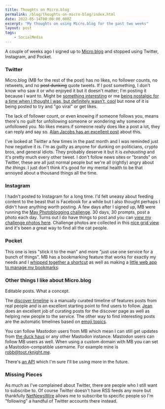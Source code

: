 ```yaml
---
title: Thoughts on Micro.blog
permalink: /blog/thoughts-on-micro-blog/index.html
date: 2022-05-14T00:00:00.000Z
excerpt: "My thoughts on using Micro.blog for the past two weeks"
layout: post
tags:
    - SocialMedia
---
```


A couple of weeks ago I signed up to [Micro.blog](https://micro.blog) and stopped using Twitter, Instagram, and Pocket.

### Twitter

Micro.blog (MB for the rest of the post) has no likes, no follower counts, no retweets, and no <s>post dunking</s> quote tweets. If I post something, I don't know who saw it or who enjoyed it but it doesn't matter; I'm posting it because I want to. Might be [something interesting](https://toot.rknight.me/2022/05/12/stripe-have-opensourced.html) or me [being nostalgic for a time when I thought I was, but definitely wasn't, cool](https://toot.rknight.me/2022/05/13/mcr-released-a.html) but none of it is being posted to try and "go viral" or get likes.

The lack of follower count, or even knowing if someone follows you, means there's no guilt for unfollowing someone or wondering why someone unfollowed you. No likes means if someone really does like a post a lot, they can reply and say so. [Alan Jacobs has an excellent post](https://blog.ayjay.org/a-bit-of-advice/) about this.

I've looked at Twitter a few times in the past month and I was reminded just how negative it is. I'm as guilty as anyone for dunking on politicians, crypto bros, and general idiots. They probably deserve it but it is _exhausting_ and it's pretty much every other tweet. I don't follow news sites or "brands" on Twitter, these are all just normal people but we're all (rightly) angry about _the things_. I just don't think it's good for my mental health to be that annoyed about a thousand things all the time.

### Instagram

I hadn't posted to Instagram for a long time. I'd felt uneasy about feeding content to the beast that is Facebook for a while but I also thought perhaps I didn't have anything _worth_ posting. A few days after I signed up, MB were running the [May Photoblogging challenge](https://micro.welltempered.net/2022/04/30/the-may-photoblogging.html). 30 days, 30 prompts, post a photo each day. Turns out I do have things to post and you can [view my challenge photos here](https://toot.rknight.me/categories/may-2022-photoblogging-challenge/). Challenge photos are collected in this [nice grid view](http://micro.blog/discover/mbmay/grid) and it's been a great way to find all the cat people.

### Pocket

This one is less "stick it to the man" and more "just use one service for a bunch of things". MB has a bookmarking feature that works for exactly my needs and I [whipped together a shortcut](https://rknight.me/save-bookmark-to-micro-blog-shortcut/) as well as making a [little web app to manage my bookmarks](https://micromarks.rknight.me).

### Other things I like about Micro.blog

Editable posts. What a concept.

The [discover timeline](https://micro.blog/discover) is a manually curated timeline of features posts from real people and is an excellent starting point to find users to follow. [Jean](https://micro.blog/jean) does an excellent job of curating posts for the discover page as well as helping new people to the service. The other way to find interesting posts are the automatic timelines based on [emoji topics](https://help.micro.blog/t/emoji-in-discover/34).

You can follow Mastodon users from MB which mean I can still get updates from [the duck haus](https://duck.haus/about) or any other Mastodon instance. Mastodon users can follow MB users as well. When using a custom domain with MB you can set a Mastodon-compatible username. For example mine is [robb@toot.rknight.me](https://micro.blog/rknightuk?remote_follow=1).

There's [an API](https://help.micro.blog/t/json-api/97) which I'm sure I'll be using more in the future.

### Missing Pieces

As much as I've complained about Twitter, there are people who I still want to subscribe to. Of course Twitter doesn't have RSS feeds any more but thankfully [NetNewsWire](https://netnewswire.com) allows me to subscribe to specific people so I'm "following" a handful of Twitter accounts there instead.

